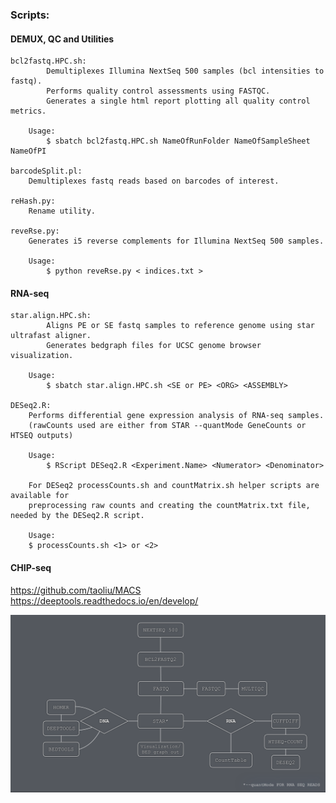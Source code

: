 ### Scripts: 

   #### DEMUX, QC and Utilities
    bcl2fastq.HPC.sh:
            Demultiplexes Illumina NextSeq 500 samples (bcl intensities to fastq).
            Performs quality control assessments using FASTQC. 
            Generates a single html report plotting all quality control metrics.

        Usage: 
            $ sbatch bcl2fastq.HPC.sh NameOfRunFolder NameOfSampleSheet NameOfPI 
    
    barcodeSplit.pl: 
        Demultiplexes fastq reads based on barcodes of interest.
    
    reHash.py:
        Rename utility.

    reveRse.py:
        Generates i5 reverse complements for Illumina NextSeq 500 samples. 
        
        Usage: 
            $ python reveRse.py < indices.txt >

   #### RNA-seq
                  
    star.align.HPC.sh: 
            Aligns PE or SE fastq samples to reference genome using star ultrafast aligner. 
            Generates bedgraph files for UCSC genome browser visualization. 
        
        Usage: 
            $ sbatch star.align.HPC.sh <SE or PE> <ORG> <ASSEMBLY> 
    
    DESeq2.R:
        Performs differential gene expression analysis of RNA-seq samples. 
        (rawCounts used are either from STAR --quantMode GeneCounts or HTSEQ outputs)
        
        Usage: 
            $ RScript DESeq2.R <Experiment.Name> <Numerator> <Denominator>
        
        For DESeq2 processCounts.sh and countMatrix.sh helper scripts are available for 
        preprocessing raw counts and creating the countMatrix.txt file, needed by the DESeq2.R script. 
        
        Usage: 
        $ processCounts.sh <1> or <2>
   
   #### CHIP-seq
   https://github.com/taoliu/MACS
   https://deeptools.readthedocs.io/en/develop/

![Screenshot](workflow.png)


